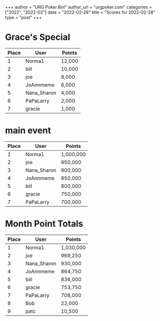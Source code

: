 +++
author = "URG Poker Bot"
author_url = "urgpoker.com"
categories = ["2022", "2022-02"]
date = "2022-02-28"
title = "Scores for 2022-02-28"
type = "post"
+++
# Grace's Special

| Place | User | Points |
|-------|------|--------|
| 1 | Norma1 | 12,000 |
| 2 | bill | 10,000 |
| 3 | joe | 8,000 |
| 4 | JoAnnmeme | 6,000 |
| 5 | Nana_Sharon | 4,000 |
| 6 | PaPaLarry | 2,000 |
| 7 | gracie | 1,000 |

# main event

| Place | User | Points |
|-------|------|--------|
| 1 | Norma1 | 1,000,000 |
| 2 | joe | 950,000 |
| 3 | Nana_Sharon | 900,000 |
| 4 | JoAnnmeme | 850,000 |
| 5 | bill | 800,000 |
| 6 | gracie | 750,000 |
| 7 | PaPaLarry | 700,000 |

# Month Point Totals

| Place | User | Points |
|-------|------|--------|
| 1 | Norma1 | 1,030,000 |
| 2 | joe | 969,250 |
| 3 | Nana_Sharon | 930,000 |
| 4 | JoAnnmeme | 864,750 |
| 5 | bill | 836,000 |
| 6 | gracie | 753,750 |
| 7 | PaPaLarry | 708,000 |
| 8 | Bob | 22,000 |
| 9 | patc | 10,500 |
